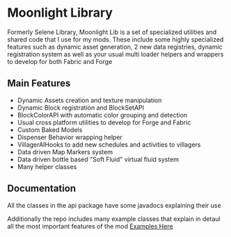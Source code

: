 # Moonlight Library
Formerly Selene Library, Moonlight Lib is a set of specialized utilities and shared code that I use for my mods.
These include some highly specialized features such as dynamic asset generation, 2 new data registries, dynamic registration system as well as your usual multi loader helpers and wrappers to develop for both Fabric and Forge

## Main Features

- Dynamic Assets creation and texture manipulation
- Dynamic Block registration and BlockSetAPI
- BlockColorAPI with automatic color grouping and detection
- Usual cross platform utilities to develop for Forge and Fabric
- Custom Baked Models
- Dispenser Behavior wrapping helper
- VillagerAIHooks to add new schedules and activities to villagers
- Data driven Map Markers system
- Data driven bottle based "Soft Fluid" virtual fluid system
- Many helper classes

## Documentation
All the classes in the api package have some javadocs explaining their use

Additionally the repo includes many example classes that explain in detaul all the most important features of the mod
[Examples Here](https://github.com/MehVahdJukaar/Moonlight/tree/1.20/common/src/example/java)
